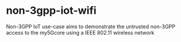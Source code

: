 # non-3gpp-iot-wifi
Non-3GPP IoT use-case aims to demonstrate the untrusted non-3GPP access to the my5Gcore using a IEEE 802.11 wireless network

